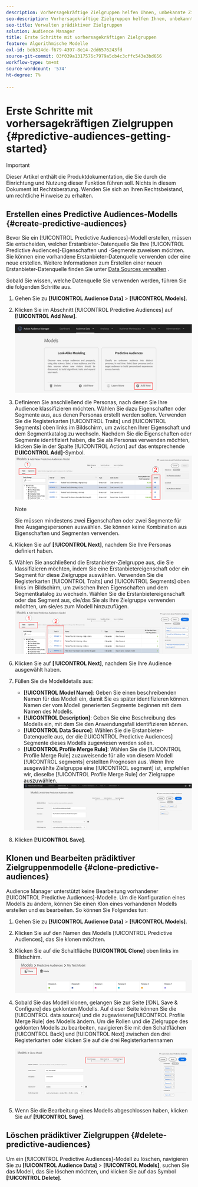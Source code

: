 ```yaml
---
description: Vorhersagekräftige Zielgruppen helfen Ihnen, unbekannte Zielgruppen mithilfe von Datenwissenschaft in Echtzeit in eindeutige Personas zu klassifizieren.
seo-description: Vorhersagekräftige Zielgruppen helfen Ihnen, unbekannte Zielgruppen mithilfe von Datenwissenschaft in Echtzeit in eindeutige Personas zu klassifizieren.
seo-title: Verwalten prädiktiver Zielgruppen
solution: Audience Manager
title: Erste Schritte mit vorhersagekräftigen Zielgruppen
feature: Algorithmische Modelle
exl-id: beb314de-f679-4397-8e14-2dd6576243fd
source-git-commit: 03f039a1317576c7979a5cb4c3cffc543e3bd656
workflow-type: tm+mt
source-wordcount: '574'
ht-degree: 7%

---
```


# Erste Schritte mit vorhersagekräftigen Zielgruppen {#predictive-audiences-getting-started}

>[!IMPORTANT]
>Dieser Artikel enthält die Produktdokumentation, die Sie durch die Einrichtung und Nutzung dieser Funktion führen soll. Nichts in diesem Dokument ist Rechtsberatung. Wenden Sie sich an Ihren Rechtsbeistand, um rechtliche Hinweise zu erhalten.

## Erstellen eines Predictive Audiences-Modells {#create-predictive-audiences}

Bevor Sie ein [!UICONTROL Predictive Audiences]-Modell erstellen, müssen Sie entscheiden, welcher Erstanbieter-Datenquelle Sie Ihre [!UICONTROL Predictive Audiences]-Eigenschaften und -Segmente zuweisen möchten. Sie können eine vorhandene Erstanbieter-Datenquelle verwenden oder eine neue erstellen. Weitere Informationen zum Erstellen einer neuen Erstanbieter-Datenquelle finden Sie unter [Data Sources verwalten](https://docs.adobe.com/content/help/en/audience-manager/user-guide/features/data-sources/manage-datasources.html) .

Sobald Sie wissen, welche Datenquelle Sie verwenden werden, führen Sie die folgenden Schritte aus.

1. Gehen Sie zu **[!UICONTROL Audience Data]** > **[!UICONTROL Models]**.
1. Klicken Sie im Abschnitt [!UICONTROL Predictive Audiences] auf **[!UICONTROL Add New]**.

   ![smart-persona-add](assets/predictive-audiences-add.png)

1. Definieren Sie anschließend die Personas, nach denen Sie Ihre Audience klassifizieren möchten. Wählen Sie dazu Eigenschaften oder Segmente aus, aus denen Personas erstellt werden sollen. Verwenden Sie die Registerkarten [!UICONTROL Traits] und [!UICONTROL Segments] oben links im Bildschirm, um zwischen Ihrer Eigenschaft und dem Segmentkatalog zu wechseln. Nachdem Sie die Eigenschaften oder Segmente identifiziert haben, die Sie als Personas verwenden möchten, klicken Sie in der Spalte [!UICONTROL Action] auf das entsprechende **[!UICONTROL Add]**-Symbol.
   ![smart-persona-select-personas](assets/predictive-audiences-persona.png)
   >[!NOTE]
   >Sie müssen mindestens zwei Eigenschaften oder zwei Segmente für Ihre Ausgangspersonen auswählen. Sie können keine Kombination aus Eigenschaften und Segmenten verwenden.
1. Klicken Sie auf **[!UICONTROL Next]**, nachdem Sie Ihre Personas definiert haben.
1. Wählen Sie anschließend die Erstanbieter-Zielgruppe aus, die Sie klassifizieren möchten, indem Sie eine Erstanbietereigenschaft oder ein Segment für diese Zielgruppe auswählen. Verwenden Sie die Registerkarten [!UICONTROL Traits] und [!UICONTROL Segments] oben links im Bildschirm, um zwischen Ihren Eigenschaften und dem Segmentkatalog zu wechseln. Wählen Sie die Erstanbietereigenschaft oder das Segment aus, die/das Sie als Ihre Zielgruppe verwenden möchten, um sie/es zum Modell hinzuzufügen.
   ![smart-persona-select-audience](assets/predictive-audiences-audience.png)
1. Klicken Sie auf **[!UICONTROL Next]**, nachdem Sie Ihre Audience ausgewählt haben.
1. Füllen Sie die Modelldetails aus:
   * **[!UICONTROL Model Name]**: Geben Sie einen beschreibenden Namen für das Modell ein, damit Sie es später identifizieren können. Namen der vom Modell generierten Segmente beginnen mit dem Namen des Modells.
   * **[!UICONTROL Description]**: Geben Sie eine Beschreibung des Modells ein, mit dem Sie den Anwendungsfall identifizieren können.
   * **[!UICONTROL Data Source]**: Wählen Sie die Erstanbieter-Datenquelle aus, der die  [!UICONTROL Predictive Audiences] Segmente dieses Modells zugewiesen werden sollen.
   * **[!UICONTROL Profile Merge Rule]**: Wählen Sie die  [!UICONTROL Profile Merge Rule] zuzuweisende für alle von diesem Modell  [!UICONTROL segments] erstellten Prognosen aus. Wenn Ihre ausgewählte Zielgruppe eine [!UICONTROL segment] ist, empfehlen wir, dieselbe [!UICONTROL Profile Merge Rule] der Zielgruppe auszuwählen.
      ![predictive-audiences-save](assets/predictive-audiences-save.png)
1. Klicken **[!UICONTROL Save]**.

## Klonen und Bearbeiten prädiktiver Zielgruppenmodelle {#clone-predictive-audiences}

Audience Manager unterstützt keine Bearbeitung vorhandener [!UICONTROL Predictive Audiences]-Modelle. Um die Konfiguration eines Modells zu ändern, können Sie einen Klon eines vorhandenen Modells erstellen und es bearbeiten. So können Sie Folgendes tun:

1. Gehen Sie zu **[!UICONTROL Audience Data]** > **[!UICONTROL Models]**.
2. Klicken Sie auf den Namen des Modells [!UICONTROL Predictive Audiences], das Sie klonen möchten.
3. Klicken Sie auf die Schaltfläche **[!UICONTROL Clone]** oben links im Bildschirm.
   ![predictive-audiences-clone](assets/predictive-audiences-clone.png)
4. Sobald Sie das Modell klonen, gelangen Sie zur Seite [!DNL Save & Configure] des geklonten Modells. Auf dieser Seite können Sie die [!UICONTROL data source] und die zugewiesene[!UICONTROL Profile Merge Rule] des Modells ändern. Um die Rollen und die Zielgruppe des geklonten Modells zu bearbeiten, navigieren Sie mit den Schaltflächen [!UICONTROL Back] und [!UICONTROL Next] zwischen den drei Registerkarten oder klicken Sie auf die drei Registerkartennamen

   ![predictive-audiences-clone-navigate](assets/predictive-audiences-clone-navigate.png)

5. Wenn Sie die Bearbeitung eines Modells abgeschlossen haben, klicken Sie auf **[!UICONTROL Save]**.

## Löschen prädiktiver Zielgruppen {#delete-predictive-audiences}

Um ein [!UICONTROL Predictive Audiences]-Modell zu löschen, navigieren Sie zu **[!UICONTROL Audience Data]** > **[!UICONTROL Models]**, suchen Sie das Modell, das Sie löschen möchten, und klicken Sie auf das Symbol **[!UICONTROL Delete]**.
